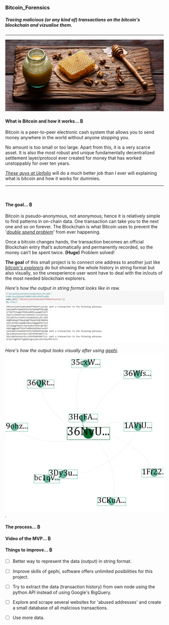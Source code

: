 ### Bitcoin_Forensics

##### Tracing malicious (or any kind of) transactions on the bitcoin's blockchain and vizualise them.
___

<!---![bitcoin is a massive honeypot](https://github.com/CommanderPoe/bitcoin_forensics/blob/main/presentation/vids/iu-2.jpeg) --->
<img src="https://github.com/CommanderPoe/bitcoin_forensics/blob/main/presentation/vids/iu-2.jpeg">  
<!--- width=50% height=50%--->
<br />

#### What is Bitcoin and how it works... ₿

Bitcoin is a peer-to-peer electronic cash system that allows you to send money anywhere in the world without anyone stopping you.

No amount is too small or too large. Apart from this, it is a very scarce asset. It is also the most robust and unique fundamentally decentralized settlement layer/protocol ever created for money that has worked unstoppably for over ten years.

[*These guys at Upfolio*](https://www.upfolio.com/ultimate-bitcoin-guide) will do a much better job than I ever will explaining what is bitcoin and how it works for dummies.
___
<br />

#### The goal... ₿
Bitcoin is pseudo-anonymous, not anonymous; hence it is relatively simple to find patterns in on-chain data. One transaction can take you to the next one and so on forever. The Blockchain is what Bitcoin uses to prevent the '[*double spend problem*](https://river.com/learn/what-is-the-double-spend-problem/)' from ever happening. 

Once a bitcoin changes hands, the transaction becomes an official Blockchain entry that’s automatically and permanently recorded, so the money can’t be spent twice. **(Huge)** Problem solved!

**The goal** of this small project is to connect one address to another just like [*bitcoin's explorers*](https://blockstream.info) do but showing the whole history in string format but also visually, so the unexperience user wont have to deal with the in/outs of the most needed blockchain explorers.
<br />

*Here's how the output in string format looks like in raw.*
<img src="https://github.com/CommanderPoe/bitcoin_forensics/blob/main/presentation/vids/output.png"> 

*Here's how the output looks visually after using [*gephi*](https://gephi.org).
<img src="https://github.com/CommanderPoe/bitcoin_forensics/blob/main/presentation/vids/tx_visualization.png">.*
<br />

#### The process... ₿


#### Video of the MVP... ₿


#### Things to improve... ₿
- [ ] Better way to represent the data (output) in string format.
- [ ] Improve skills of gephi, software offers unlimited posibilities for this project.
- [ ] Try to extract the data (transaction history) from own node using the python API instead of using Google's BigQuery.
- [ ] Explore and scrape several websites for 'abused addresses' and create a small database of all malicious transactions.
- [ ] Use more data.

